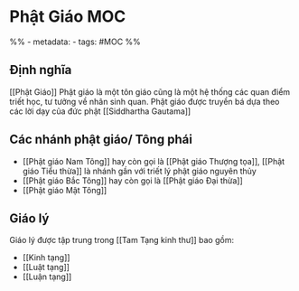 # Phật Giáo MOC

%% - metadata:
	- tags: #MOC %%
	
## Định nghĩa
[[Phật Giáo]]
Phật giáo là một tôn giáo cũng là một hệ thống các quan điểm triết học, tư tưởng về nhân sinh quan. Phật giáo được truyền bá dựa theo các lời dạy của đức phật [[Siddhartha Gautama]]

## Các nhánh phật giáo/ Tông phái
- [[Phật giáo Nam Tông]] hay còn gọi là [[Phật giáo Thượng tọa]], [[Phật giáo Tiểu thừa]] là nhánh gần với triết lý phật giáo nguyên thủy
- [[Phật giáo Bắc Tông]] hay còn gọi là [[Phật giáo Đại thừa]]
- [[Phật giáo Mật Tông]]

## Giáo lý
Giáo lý được tập trung trong [[Tam Tạng kinh thư]] bao gồm:
- [[Kinh tạng]]
- [[Luật tạng]]
- [[Luận tạng]]